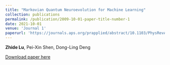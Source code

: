 ```yaml
---
title: "Markovian Quantum Neuroevolution for Machine Learning"
collection: publications
permalink: /publication/2009-10-01-paper-title-number-1
date: 2021-10-01
venue: 'Journal 1'
paperurl: 'https://journals.aps.org/prapplied/abstract/10.1103/PhysRevApplied.16.044039'
---
```


**Zhide Lu**, Pei-Xin Shen, Dong-Ling Deng

[Download paper here](http://academicpages.github.io/files/paper1.pdf)


